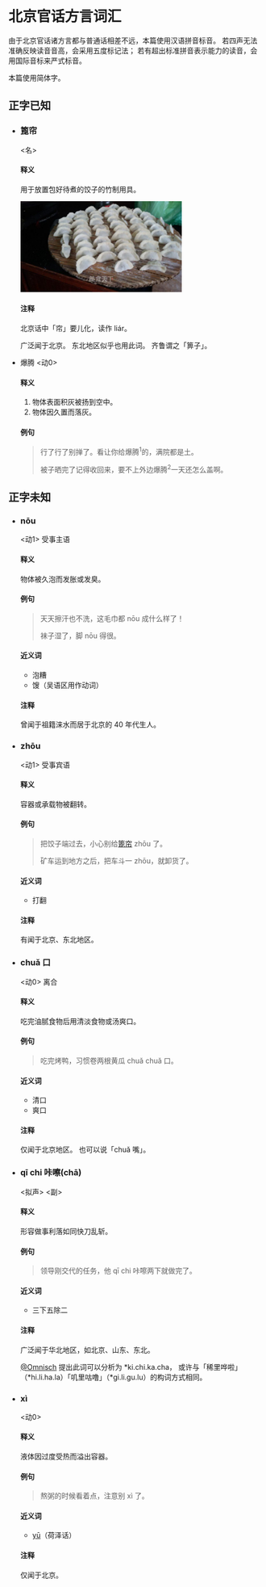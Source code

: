 # 北京官话方言词汇

由于北京官话诸方言都与普通话相差不远，本篇使用汉语拼音标音。
若四声无法准确反映读音音高，会采用五度标记法；
若有超出标准拼音表示能力的读音，会用国际音标来严式标音。

本篇使用简体字。

## 正字已知

- <h3 id="篦帘">篦帘</h3>
	&lt;名&gt;

	#### 释义
	用于放置包好待煮的饺子的竹制用具。

	<img src="./figures/bilian.jpg" height="180" />

	#### 注释
	北京话中「帘」要儿化，读作 liár。

	广泛闻于北京。
	东北地区似乎也用此词。
	齐鲁谓之「箅子」。

- 爆腾
	&lt;动0&gt;

	#### 释义
	1. 物体表面积灰被扬到空中。
	2. 物体因久置而落灰。

	#### 例句
	> 行了行了别掸了。看让你给爆腾<sup>1</sup>的，满院都是土。
	>
	> 被子晒完了记得收回来，要不上外边爆腾<sup>2</sup>一天还怎么盖啊。

## 正字未知

- ### nōu
	&lt;动1&gt; 受事主语

	#### 释义
	物体被久泡而发胀或发臭。

	#### 例句
	> 天天擦汗也不洗，这毛巾都 nōu 成什么样了！
	>
	> 袜子湿了，脚 nōu 得很。

	#### 近义词
	- 泡糟
	- 馊（吴语区用作动词）

	#### 注释
	曾闻于祖籍涞水而居于北京的 40 年代生人。

- ### zhōu
	&lt;动1&gt; 受事宾语

	#### 释义
	容器或承载物被翻转。

	#### 例句
	> 把饺子端过去，小心别给[篦帘](#篦帘) zhōu 了。
	>
	> 矿车运到地方之后，把车斗一 zhōu，就卸货了。

	#### 近义词
	- 打翻

	#### 注释
	有闻于北京、东北地区。

- ### chuǎ 口
	&lt;动0&gt; 离合

	#### 释义
	吃完油腻食物后用清淡食物或汤爽口。

	#### 例句
	> 吃完烤鸭，习惯卷两根黄瓜 chuǎ chuǎ 口。

	#### 近义词
	- 清口
	- 爽口

	#### 注释
	仅闻于北京地区。
	也可以说「chuǎ 嘴」。

- ### qī chi 咔嚓(chā)
	&lt;拟声&gt; &lt;副&gt;

	#### 释义
	形容做事利落如同快刀乱斩。

	#### 例句
	> 领导刚交代的任务，他 qī chi 咔嚓两下就做完了。

	#### 近义词
	- 三下五除二

	#### 注释
	广泛闻于华北地区，如北京、山东、东北。

	<u>@Omnisch</u> 提出此词可以分析为 *ki.chi.ka.cha，
	或许与「稀里哗啦」（\*hi.li.ha.la）「叽里咕噜」（\*gi.li.gu.lu）的构词方式相同。

- <h3 id="xi4">xì</h3>
	&lt;动0&gt;

	#### 释义
	液体因过度受热而溢出容器。

	#### 例句
	> 熬粥的时候看着点，注意别 xì 了。

	#### 近义词
	- [yū](./heze.md#yu)（荷泽话）

	#### 注释
	仅闻于北京。